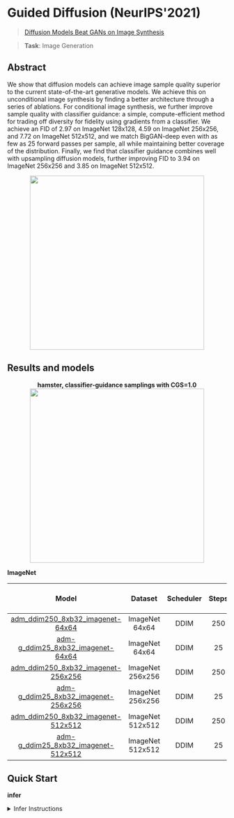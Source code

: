 # Guided Diffusion (NeurIPS'2021)

> [Diffusion Models Beat GANs on Image Synthesis](https://papers.nips.cc/paper/2021/file/49ad23d1ec9fa4bd8d77d02681df5cfa-Paper.pdf)

> **Task**: Image Generation

<!-- [ALGORITHM] -->

## Abstract

<!-- [ABSTRACT] -->

We show that diffusion models can achieve image sample quality superior to the current state-of-the-art generative models. We achieve this on unconditional image synthesis by finding a better architecture through a series of ablations. For conditional image synthesis, we further improve sample quality with classifier guidance: a simple, compute-efficient method for trading off diversity for fidelity using gradients from a classifier. We achieve an FID of 2.97 on ImageNet 128x128, 4.59 on ImageNet 256x256, and 7.72 on ImageNet 512x512, and we match BigGAN-deep even with as few as 25 forward passes per sample, all while maintaining better coverage of the distribution. Finally, we find that classifier guidance combines well with upsampling diffusion models, further improving FID to 3.94 on ImageNet 256x256 and 3.85 on ImageNet 512x512.

<!-- [IMAGE] -->

<div align=center >
 <img src="https://user-images.githubusercontent.com/22982797/204706276-e340c545-3ec6-48bf-be21-58ed44e8a4df.jpg" width="400"/>
</div >

## Results and models

<div align="center">
  <b>hamster, classifier-guidance samplings with CGS=1.0</b>
  <br/>
  <img src="https://user-images.githubusercontent.com/22982797/212831070-470034df-0a9f-4a75-8ab8-97d39bc1806c.png" width="400"/>
</div>

**ImageNet**

|                               Model                                |     Dataset      | Scheduler | Steps | CGS | Time Consuming(A100) | FID-Full-50K |                               Download                                |
| :----------------------------------------------------------------: | :--------------: | :-------: | :---: | :-: | :------------------: | :----------: | :-------------------------------------------------------------------: |
| [adm_ddim250_8xb32_imagenet-64x64](./adm_ddim250_8xb32_imagenet-64x64.py) |  ImageNet 64x64  |   DDIM    |  250  |  -  |          1h          |    3.2284    | [ckpt](https://download.openmmlab.com/mmediting/guided_diffusion/adm-u-cvt-rgb_8xb32_imagenet-64x64-7ff0080b.pth) |
| [adm-g_ddim25_8xb32_imagenet-64x64](configs/guided_diffusion/adm-g_ddim25_8xb32_imagenet-64x64.py) |  ImageNet 64x64  |   DDIM    |  25   | 1.0 |          2h          |    3.7566    | [ckpt](https://download.openmmlab.com/mmediting/guided_diffusion/adm-g_8xb32_imagenet-64x64-2c0fbeda.pth) |
| [adm_ddim250_8xb32_imagenet-256x256](configs/guided_diffusion/adm_ddim250_8xb32_imagenet-256x256.py) | ImageNet 256x256 |   DDIM    |  250  |  -  |          -           |      -       | [ckpt](https://download.openmmlab.com/mmediting/guided_diffusion/adm_8xb32_imagenet-256x256-f94735fe.pth) |
| [adm-g_ddim25_8xb32_imagenet-256x256](configs/guided_diffusion/adm-g_ddim25_8xb32_imagenet-256x256.py) | ImageNet 256x256 |   DDIM    |  25   | 1.0 |          -           |      -       | [ckpt](https://download.openmmlab.com/mmediting/guided_diffusion/adm-g_8xb32_imagenet-256x256-aec3fc9f.pth) |
| [adm_ddim250_8xb32_imagenet-512x512](configs/guided_diffusion/adm_ddim250_8xb32_imagenet-512x512.py) | ImageNet 512x512 |   DDIM    |  250  |  -  |          -           |      -       | [ckpt](https://download.openmmlab.com/mmediting/guided_diffusion/adm-u_8xb32_imagenet-512x512-60b381cb.pth) |
| [adm-g_ddim25_8xb32_imagenet-512x512](configs/guided_diffusion/adm-g_ddim25_8xb32_imagenet-512x512.py) | ImageNet 512x512 |   DDIM    |  25   | 1.0 |          -           |      -       | [ckpt](https://download.openmmlab.com/mmediting/guided_diffusion/adm-g_8xb32_imagenet-512x512-23cf0b58.pth) |

## Quick Start

**infer**

<details>
<summary>Infer Instructions</summary>

You can run adm as follows:

```python
from mmengine import Config, MODELS
from mmengine.registry import init_default_scope
from torchvision.utils import save_image

init_default_scope('mmagic')

# sampling without classifier guidance, CGS=1.0
config = 'configs/guided_diffusion/adm-g_ddim25_8xb32_imagenet-64x64.py'
ckpt_path = 'https://download.openmmlab.com/mmediting/guided_diffusion/adm-g_8xb32_imagenet-64x64-2c0fbeda.pth'  # noqa

model_cfg = Config.fromfile(config).model
model_cfg.pretrained_cfgs = dict(unet=dict(ckpt_path=ckpt_path, prefix='unet'),
                                 classifier=dict(ckpt_path=ckpt_path, prefix='classifier'))
model = MODELS.build(model_cfg).cuda().eval()

samples = model.infer(
            init_image=None,
            batch_size=4,
            num_inference_steps=25,
            labels=333,
            classifier_scale=1.0,
            show_progress=True)['samples']

# sampling without classifier guidance
config = 'configs/guided_diffusion/adm_ddim250_8xb32_imagenet-64x64.py'
ckpt_path = 'https://download.openmmlab.com/mmediting/guided_diffusion/adm-u-cvt-rgb_8xb32_imagenet-64x64-7ff0080b.pth'  # noqa

model_cfg = Config.fromfile(config).model
model_cfg.pretrained_cfgs = dict(unet=dict(ckpt_path=ckpt_path, prefix='unet'))
model = MODELS.build(model_cfg).cuda().eval()

samples = model.infer(
            init_image=None,
            batch_size=4,
            num_inference_steps=250,
            labels=None,
            classifier_scale=0.0,
            show_progress=True)['samples']
```

**Test**

<details>
<summary>Test Instructions</summary>

You can use the following commands to test a model with cpu or single/multiple GPUs.

```shell
# cpu test
CUDA_VISIBLE_DEVICES=-1 python tools/test.py configs/guided_diffusion/adm-u_ddim250_8xb32_imagenet-64x64.py https://download.openmmlab.com/mmgen/guided_diffusion/adm-u-cvt-rgb_8xb32_imagenet-64x64-7ff0080b.pth

# single-gpu test
python tools/test.py configs/guided_diffusion/adm-u_ddim250_8xb32_imagenet-64x64.py https://download.openmmlab.com/mmgen/guided_diffusion/adm-u-cvt-rgb_8xb32_imagenet-64x64-7ff0080b.pth

# multi-gpu test
./tools/dist_test.sh configs/guided_diffusion/adm-u_ddim250_8xb32_imagenet-64x64.py https://download.openmmlab.com/mmgen/guided_diffusion/adm-u-cvt-rgb_8xb32_imagenet-64x64-7ff0080b.pth 8
```

For more details, you can refer to **Test a pre-trained model** part in [train_test.md](/docs/en/user_guides/train_test.md#Test-a-pre-trained-model-in-MMagic).

</details>

## Citation

```bibtex
@article{PrafullaDhariwal2021DiffusionMB,
  title={Diffusion Models Beat GANs on Image Synthesis},
  author={Prafulla Dhariwal and Alex Nichol},
  journal={arXiv: Learning},
  year={2021}
}
```

